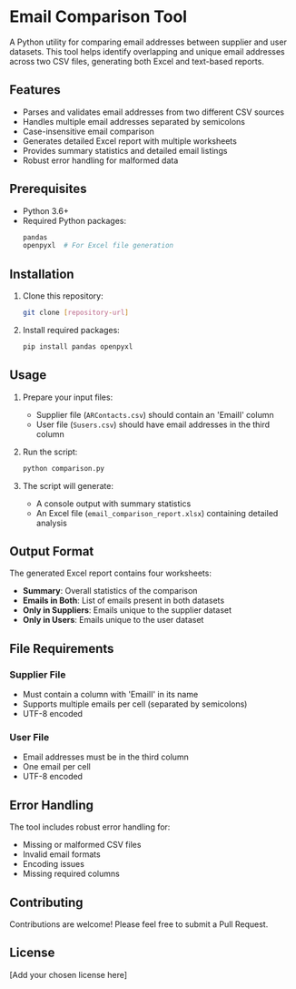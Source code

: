 # Email Comparison Tool

A Python utility for comparing email addresses between supplier and user datasets. This tool helps identify overlapping and unique email addresses across two CSV files, generating both Excel and text-based reports.

## Features

- Parses and validates email addresses from two different CSV sources
- Handles multiple email addresses separated by semicolons
- Case-insensitive email comparison
- Generates detailed Excel report with multiple worksheets
- Provides summary statistics and detailed email listings
- Robust error handling for malformed data

## Prerequisites

- Python 3.6+
- Required Python packages:
  ```bash
  pandas
  openpyxl  # For Excel file generation
  ```

## Installation

1. Clone this repository:
   ```bash
   git clone [repository-url]
   ```

2. Install required packages:
   ```bash
   pip install pandas openpyxl
   ```

## Usage

1. Prepare your input files:
   - Supplier file (`ARContacts.csv`) should contain an 'EmailI' column
   - User file (`Susers.csv`) should have email addresses in the third column

2. Run the script:
   ```bash
   python comparison.py
   ```

3. The script will generate:
   - A console output with summary statistics
   - An Excel file (`email_comparison_report.xlsx`) containing detailed analysis

## Output Format

The generated Excel report contains four worksheets:
- **Summary**: Overall statistics of the comparison
- **Emails in Both**: List of emails present in both datasets
- **Only in Suppliers**: Emails unique to the supplier dataset
- **Only in Users**: Emails unique to the user dataset

## File Requirements

### Supplier File
- Must contain a column with 'EmailI' in its name
- Supports multiple emails per cell (separated by semicolons)
- UTF-8 encoded

### User File
- Email addresses must be in the third column
- One email per cell
- UTF-8 encoded

## Error Handling

The tool includes robust error handling for:
- Missing or malformed CSV files
- Invalid email formats
- Encoding issues
- Missing required columns

## Contributing

Contributions are welcome! Please feel free to submit a Pull Request.

## License

[Add your chosen license here]
